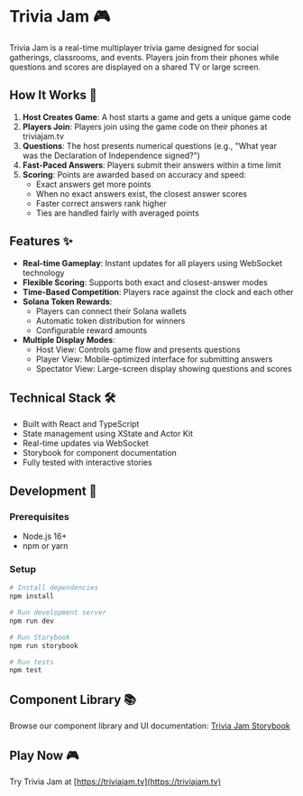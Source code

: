 # Trivia Jam 🎮

Trivia Jam is a real-time multiplayer trivia game designed for social gatherings, classrooms, and events. Players join from their phones while questions and scores are displayed on a shared TV or large screen.

## How It Works 🎯

1. **Host Creates Game**: A host starts a game and gets a unique game code
2. **Players Join**: Players join using the game code on their phones at triviajam.tv
3. **Questions**: The host presents numerical questions (e.g., "What year was the Declaration of Independence signed?")
4. **Fast-Paced Answers**: Players submit their answers within a time limit
5. **Scoring**: Points are awarded based on accuracy and speed:
   - Exact answers get more points
   - When no exact answers exist, the closest answer scores
   - Faster correct answers rank higher
   - Ties are handled fairly with averaged points

## Features ✨

- **Real-time Gameplay**: Instant updates for all players using WebSocket technology
- **Flexible Scoring**: Supports both exact and closest-answer modes
- **Time-Based Competition**: Players race against the clock and each other
- **Solana Token Rewards**: 
  - Players can connect their Solana wallets
  - Automatic token distribution for winners
  - Configurable reward amounts
- **Multiple Display Modes**:
  - Host View: Controls game flow and presents questions
  - Player View: Mobile-optimized interface for submitting answers
  - Spectator View: Large-screen display showing questions and scores

## Technical Stack 🛠

- Built with React and TypeScript
- State management using XState and Actor Kit
- Real-time updates via WebSocket
- Storybook for component documentation
- Fully tested with interactive stories

## Development 🚀

### Prerequisites

- Node.js 16+
- npm or yarn

### Setup

```bash
# Install dependencies
npm install

# Run development server
npm run dev

# Run Storybook
npm run storybook

# Run tests
npm test
```

## Component Library 📚

Browse our component library and UI documentation:
[Trivia Jam Storybook](https://trivia-jam-storybook.pages.dev/)

## Play Now 🎮

Try Trivia Jam at [https://triviajam.tv](https://triviajam.tv)